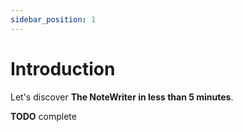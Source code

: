 ```yaml
---
sidebar_position: 1
---
```


# Introduction

Let's discover **The NoteWriter in less than 5 minutes**.

**TODO** complete
